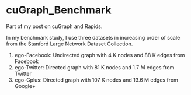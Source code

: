 # cuGraph_Benchmark

Part of my [post](https://towardsdatascience.com/4-graph-algorithms-on-steroids-for-data-scientists-with-cugraph-43d784de8d0e) on cuGraph and Rapids.

In my benchmark study, I use three datasets in increasing order of scale from the Stanford Large Network Dataset Collection. 

1. ego-Facebook: Undirected graph with 4 K nodes and 88 K edges from Facebook 
2. ego-Twitter: Directed graph with 81 K nodes and 1.7 M edges from Twitter
3. ego-Gplus: Directed graph with 107 K nodes and 13.6 M edges from Google+
